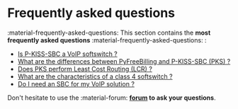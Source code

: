 # Frequently asked questions

:material-frequently-asked-questions: This section contains the __most frequently asked questions__ :material-frequently-asked-questions: :

- [Is P-KISS-SBC a VoIP softswitch ?](is-pks-softswitch.md)
- [What are the differences between PyFreeBilling and P-KISS-SBC (PKS) ?](pyfreebilling-pks-differences.md)
- [Does PKS perform Least Cost Routing (LCR) ?](lcr-routing.md)
- [What are the characteristics of a class 4 softswitch ?](voip-softswitch-caracteristics.md)
- [Do I need an SBC for my VoIP solution ?](do-I-need-a-sbc-voip.md)

Don't hesitate to use the :material-forum: __[forum](https://github.com/mwolff44/pyfreebilling/discussions) to ask your questions__.
